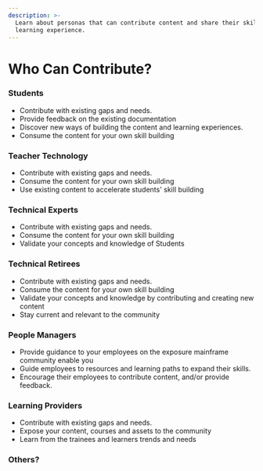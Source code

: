 ```yaml
---
description: >-
  Learn about personas that can contribute content and share their skills and
  learning experience.
---
```


# Who Can Contribute?

### Students&#x20;

* Contribute with existing gaps and needs.
* Provide feedback on the existing documentation
* Discover new ways of building the content and learning experiences.&#x20;
* Consume the content for your own skill building

### **Teacher Technology**&#x20;

* Contribute with existing gaps and needs.
* Consume the content for your own skill building
* Use existing content to accelerate students' skill building

### Technical Experts

* Contribute with existing gaps and needs.
* Consume the content for your own skill building
* Validate your concepts and knowledge of Students

### Technical Retirees

* Contribute with existing gaps and needs.
* Consume the content for your own skill building
* Validate your concepts and knowledge by contributing and creating new content &#x20;
* Stay current and relevant to the community

### People Managers

* Provide guidance to your employees on the exposure mainframe community enable you
* Guide employees to resources and learning paths to expand their skills.
* Encourage their employees to contribute content, and/or provide feedback.

### Learning Providers

* Contribute with existing gaps and needs.
* Expose your content, courses and assets to the community
* Learn from the trainees and learners trends and needs

### Others?
